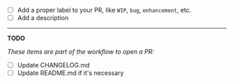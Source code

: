- [ ] Add a proper label to your PR, like `WIP`, `bug`, `enhancement`, etc.
- [ ] Add a description
---
**TODO**

_These items are part of the workflow to open a PR:_

- [ ] Update CHANGELOG.md
- [ ] Update README.md if it's necessary
